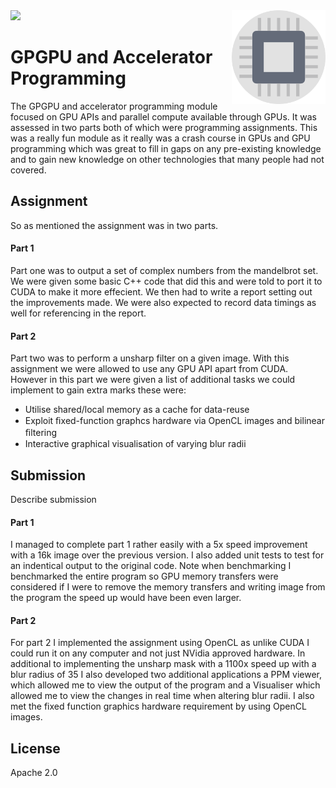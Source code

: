 
<img src='preview.gif'  />

<img src='icon.png' height='150' width='150' align='right' />

# GPGPU and Accelerator Programming

The GPGPU and accelerator programming module focused on GPU APIs and parallel compute available through GPUs. It was assessed in two parts both of which were programming assignments. This was a really fun module as it really was a crash course in GPUs and GPU programming which was great to fill in gaps on any pre-existing knowledge and to gain new knowledge on other technologies that many people had not covered.

## Assignment

So as mentioned the assignment was in two parts.

#### Part 1

Part one was to output a set of complex numbers from the mandelbrot set. We were given some basic C++ code that did this and were told to port it to CUDA to make it more effecient. We then had to write a report setting out the improvements made. We were also expected to record data timings as well for referencing in the report.

#### Part 2

Part two was to perform a unsharp filter on a given image. With this assignment we were allowed to use any GPU API apart from CUDA. However in this part we were given a list of additional tasks we could implement to gain extra marks these were:

* Utilise shared/local memory as a cache for data-reuse 
* Exploit ﬁxed-function graphcs hardware via OpenCL images and bilinear ﬁltering
*  Interactive graphical visualisation of varying blur radii

## Submission

Describe submission

#### Part 1

I managed to complete part 1 rather easily with a 5x speed improvement with a 16k image over the previous version. I also added unit tests to test for an indentical output to the original code. Note when benchmarking I benchmarked the entire program so GPU memory transfers were considered if I were to remove the memory transfers and writing image from the program the speed up would have been even larger.

#### Part 2

For part 2 I implemented the assignment using OpenCL as unlike CUDA I could run it on any computer and not just NVidia approved hardware. In additional to implementing the unsharp mask with a 1100x speed up with a blur radius of 35 I also developed two additional applications a PPM viewer, which allowed me to view the output of the program and a Visualiser which allowed me to view the changes in real time when altering blur radii. I also met the fixed function graphics hardware requirement by using OpenCL images.

## License 

Apache 2.0